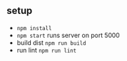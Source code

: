 ## setup
* `npm install`
* `npm start` runs server on port 5000
* build dist `npm run build`
* run lint `npm run lint`

